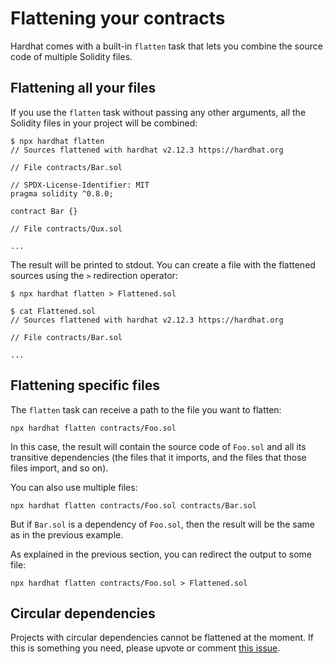 # Flattening your contracts

Hardhat comes with a built-in `flatten` task that lets you combine the source code of multiple Solidity files.

## Flattening all your files

If you use the `flatten` task without passing any other arguments, all the Solidity files in your project will be combined:

```
$ npx hardhat flatten
// Sources flattened with hardhat v2.12.3 https://hardhat.org

// File contracts/Bar.sol

// SPDX-License-Identifier: MIT
pragma solidity ^0.8.0;

contract Bar {}

// File contracts/Qux.sol

...
```

The result will be printed to stdout. You can create a file with the flattened sources using the `>` redirection operator:

```
$ npx hardhat flatten > Flattened.sol

$ cat Flattened.sol
// Sources flattened with hardhat v2.12.3 https://hardhat.org

// File contracts/Bar.sol

...
```

## Flattening specific files

The `flatten` task can receive a path to the file you want to flatten:

```
npx hardhat flatten contracts/Foo.sol
```

In this case, the result will contain the source code of `Foo.sol` and all its transitive dependencies (the files that it imports, and the files that those files import, and so on).

You can also use multiple files:

```
npx hardhat flatten contracts/Foo.sol contracts/Bar.sol
```

But if `Bar.sol` is a dependency of `Foo.sol`, then the result will be the same as in the previous example.

As explained in the previous section, you can redirect the output to some file:

```
npx hardhat flatten contracts/Foo.sol > Flattened.sol
```

## Circular dependencies

Projects with circular dependencies cannot be flattened at the moment. If this is something you need, please upvote or comment [this issue](https://github.com/NomicFoundation/hardhat/issues/1486).
